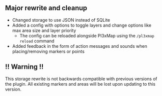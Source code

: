 ﻿Major rewrite and cleanup
---

- Changed storage to use JSON instead of SQLite 
- Added a config with options to toggle layers and change options like max area size and layer priority
  - The config can be reloaded alongside Pl3xMap using the `/pl3xmap reload` command
- Added feedback in the form of action messages and sounds when placing/removing markers or points

## !! Warning !!
This storage rewrite is not backwards compatible with previous versions of the plugin.
All existing markers and areas will be lost upon updating to this version.